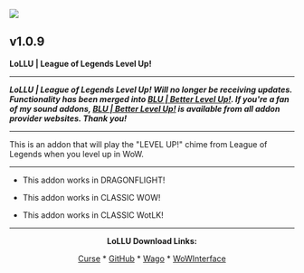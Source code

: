[![](https://img.shields.io/static/v1?label=Donate&message=CashApp&color=brightgreen)](https://bit.ly/3fyxxSU)

v1.0.9
------------------------------

**LoLLU | League of Legends Level Up!**

------------------------------

***LoLLU | League of Legends Level Up! Will no longer be receiving updates. Functionality has been merged into [BLU | Better Level Up!](https://www.curseforge.com/wow/addons/blu-better-level-up "This link takes you to the Curseforge.com website, you may download it here and help support the developers."). If you're a fan of my sound addons, [BLU | Better Level Up!](https://www.curseforge.com/wow/addons/blu-better-level-up "This link takes you to the Curseforge.com website, you may download it here and help support the developers.") is available from all addon provider websites. Thank you!***

------------------------------

This is an addon that will play the "LEVEL UP!" chime from League of Legends when you level up in WoW.

------------------------------

- This addon works in DRAGONFLIGHT!

- This addon works in CLASSIC WOW!

- This addon works in CLASSIC WotLK!

------------------------------
<div align="center">

**LoLLU Download Links:**

[Curse](https://www.curseforge.com/wow/addons/lollu-league-of-legends-level-up "This link takes you to the Curseforge.com website, you may download it here and help support the developers.") * [GitHub](https://github.com/donniedice/LoLLU "This link takes you to the GitHub.com website, you may download it here.") * [Wago](https://addons.wago.io/addons/lollu "This link takes you to the Wago.io website, you may download it here and help support the developers.") * [WoWInterface](https://www.wowinterface.com/downloads/info26255-LoLLU-LeagueofLegendsLevelUp.html "This link takes you to the WoWInterface.com website, you may download it here.")

</div>
